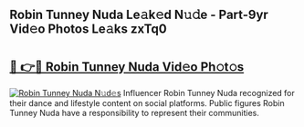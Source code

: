 ## Robin Tunney Nuda Le𝚊k𝚎d N𝚞𝚍e - Part-9yr Vid𝚎o Photos Le𝚊ks zxTq0

# <h2><a href="http://fbbfp9f.evod.top/?m=Robin+Tunney+Nuda">🔗 👉🔴 Robin Tunney Nuda Vid𝚎o Ph𝚘t𝚘s</a></h2>

[![Robin Tunney Nuda N𝚞d𝚎s](https://i.imgur.com/8V9OHl7.gif)](http://fbbfp9f.evod.top/?m=Robin+Tunney+Nuda)
Influencer Robin Tunney Nuda recognized for their dance and lifestyle content on social platforms. Public figures Robin Tunney Nuda have a responsibility to represent their communities. 
